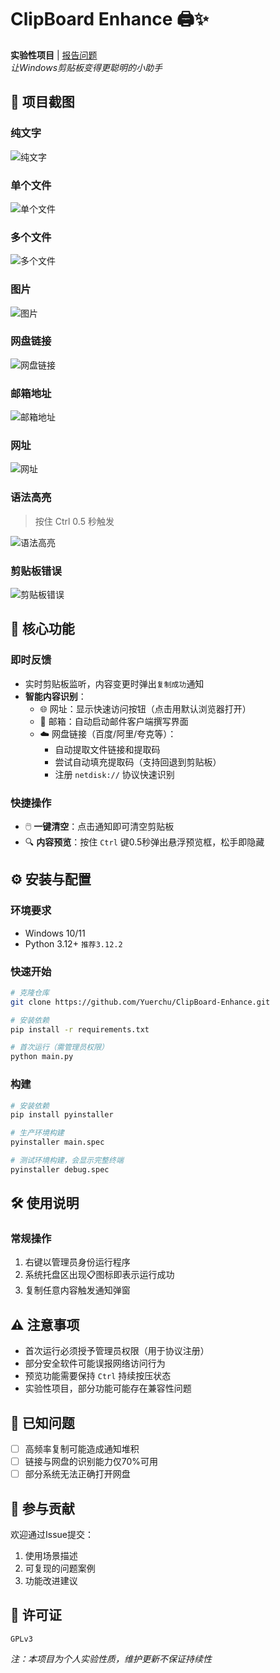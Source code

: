 # ClipBoard Enhance 🖨️✨

**实验性项目** | [报告问题](https://github.com/Yuerchu/clipboard-enhance/issues)  
*让Windows剪贴板变得更聪明的小助手*

## 🌄 项目截图

### 纯文字
![纯文字](static/img/0aa8b56588f8a852d686909a79371b77.png)

### 单个文件
![单个文件](static/img/576a0dba89772299b0a155c9bb7ec247.png)

### 多个文件
![多个文件](static/img/2f9d75e7aca718cd690c8e900123eba2.png)

### 图片
![图片](static/img/74efccc9a1523f15a01635a6b625d6c7.png)

### 网盘链接
![网盘链接](static/img/16a10b0e88b68629b8ae6d386e920908.png)

### 邮箱地址
![邮箱地址](static/img/c51a02dec293945f040ef970cc80a5c2.png)

### 网址
![网址](static/img/d3650c5158a7a1cc970fe0bab1c5979f.png)

### 语法高亮
> 按住 Ctrl 0.5 秒触发

![语法高亮](static/img/db75cc8e0ec786e2732756c24ff08f57.jpg)

### 剪贴板错误
![剪贴板错误](static/img/d9d2c85aac1aab21f3c83b133063a201.png)

## 🌟 核心功能

### 即时反馈
- 实时剪贴板监听，内容变更时弹出`复制成功`通知
- **智能内容识别**：
  - 🌐 网址：显示快速访问按钮（点击用默认浏览器打开）
  - 📧 邮箱：自动启动邮件客户端撰写界面
  - ☁️ 网盘链接（百度/阿里/夸克等）：
    - 自动提取文件链接和提取码
    - 尝试自动填充提取码（支持回退到剪贴板）
    - 注册 `netdisk://` 协议快速识别

### 快捷操作
- 🖱️ **一键清空**：点击通知即可清空剪贴板
- 🔍 **内容预览**：按住 `Ctrl` 键0.5秒弹出悬浮预览框，松手即隐藏

## ⚙️ 安装与配置

### 环境要求
- Windows 10/11
- Python 3.12+ `推荐3.12.2`

### 快速开始
```bash
# 克隆仓库
git clone https://github.com/Yuerchu/ClipBoard-Enhance.git

# 安装依赖
pip install -r requirements.txt

# 首次运行（需管理员权限）
python main.py
```

### 构建
```bash
# 安装依赖
pip install pyinstaller

# 生产环境构建
pyinstaller main.spec

# 测试环境构建，会显示完整终端
pyinstaller debug.spec
```

## 🛠️ 使用说明

### 常规操作
1. 右键以管理员身份运行程序
2. 系统托盘区出现📋图标即表示运行成功
3. 复制任意内容触发通知弹窗

## ⚠️ 注意事项
- 首次运行必须授予管理员权限（用于协议注册）
- 部分安全软件可能误报网络访问行为
- 预览功能需要保持 `Ctrl` 持续按压状态
- 实验性项目，部分功能可能存在兼容性问题

## 🚧 已知问题
- [ ] 高频率复制可能造成通知堆积
- [ ] 链接与网盘的识别能力仅70%可用
- [ ] 部分系统无法正确打开网盘

## 🤝 参与贡献
欢迎通过Issue提交：
1. 使用场景描述
2. 可复现的问题案例
3. 功能改进建议

## 📑 许可证
`GPLv3`

*注：本项目为个人实验性质，维护更新不保证持续性*